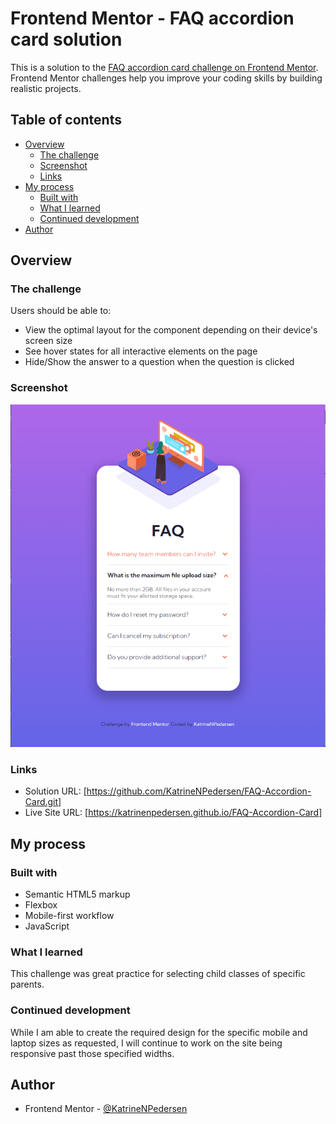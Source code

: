 # Frontend Mentor - FAQ accordion card solution

This is a solution to the [FAQ accordion card challenge on Frontend Mentor](https://www.frontendmentor.io/challenges/faq-accordion-card-XlyjD0Oam). Frontend Mentor challenges help you improve your coding skills by building realistic projects.

## Table of contents

- [Overview](#overview)
  - [The challenge](#the-challenge)
  - [Screenshot](#screenshot)
  - [Links](#links)
- [My process](#my-process)
  - [Built with](#built-with)
  - [What I learned](#what-i-learned)
  - [Continued development](#continued-development)
- [Author](#author)

## Overview

### The challenge

Users should be able to:

- View the optimal layout for the component depending on their device's screen size
- See hover states for all interactive elements on the page
- Hide/Show the answer to a question when the question is clicked

### Screenshot

![](images/screenshot.png)

### Links

- Solution URL: [https://github.com/KatrineNPedersen/FAQ-Accordion-Card.git]
- Live Site URL: [https://katrinenpedersen.github.io/FAQ-Accordion-Card]

## My process

### Built with

- Semantic HTML5 markup
- Flexbox
- Mobile-first workflow
- JavaScript

### What I learned

This challenge was great practice for selecting child classes of specific parents.

### Continued development

While I am able to create the required design for the specific mobile and laptop sizes as requested, I will continue to work on the site being responsive past those specified widths.

## Author

- Frontend Mentor - [@KatrineNPedersen](https://www.frontendmentor.io/profile/KatrineNPedersen)
